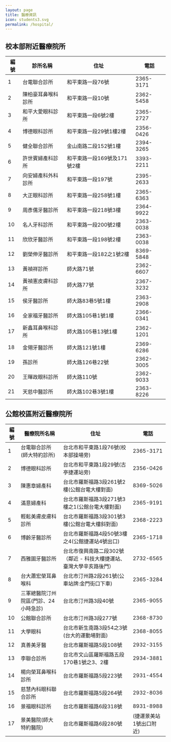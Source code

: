 ```yaml
---
layout: page
title: 醫療資訊
icon: students3.svg
permalink: /hospital/
---
```

## 校本部附近醫療院所

編號 | 診所名稱                       | 住址                               | 電話
----|--------                       | ----                               |-----
1   | 台電聯合診所                    | 和平東路一段76號                     | 2365-3171
2   | 陳柏豪耳鼻喉科診所               | 和平東路一段10號                     | 2362-5458
3   | 和平大愛眼科診所                 | 和平東路一段6號2樓                   | 2365-2727
4   | 博德眼科診所                    | 和平東路一段29號1樓2樓                | 2356-0426
5   | 健全聯合診所 | 金山南路二段152號1樓 | 2394-3265
6 | 許世賓婦產科診所|和平東路一段169號及171號2樓|3393-2211
7|向安婦產科外科診所|和平東路一段197號|2395-2633
8|大正眼科診所|和平東路一段258號1樓|2365-6363
9|周彥儒牙醫診所|和平東路一段218號3樓|2364-9922
10|名人牙科診所|和平東路一段200號2樓|2363-0038
11|欣欣牙醫診所|和平東路一段198號2樓|2363-0038
12|劉榮伸牙醫診所|和平東路一段182之1號2樓|8369-5848
13|黃禎祥診所|師大路71號|2362-6607
14|黃禎憲皮膚科診所|師大路77號|2367-3232
15|侯牙醫診所|師大路83巷5號1樓|2363-2908
16|全家福牙醫診所|師大路105巷1號1樓|2366-0341
17|新鑫耳鼻喉科診所|師大路105巷13號1樓|2362-1201
18|金翎牙醫診所|師大路121號1樓|2369-6286
19|孫診所|師大路126巷22號|2362-3005
20|王暉政眼科診所|師大路110號|2362-9033
21|天慈中醫診所|師大路102巷3號1樓|2363-8226

## 公館校區附近醫療院所

編號 | 醫療院所名稱              | 住址  |  電話
----|-------------------------|------|-------
1 | 台電聯合診所(師大特約診所) | 台北市和平東路1段76號(校本部操場旁) | 2365-3171
2  | 博德眼科診所 | 台北市和平東路1段29號(古亭捷運站旁) | 2356-0426
3|陳惠章婦產科|台北市羅斯福路3段261號2樓(公館台電大樓對面)|8369-5026
4|滿意婦產科|台北市羅斯福路3段271號3樓之1(公館台電大樓對面)|2365-9191
5|輕鬆美膚皮膚科診所|台北市羅斯福路3段301號3樓(公館台電大樓斜對面)|2368-2223
6|博齡牙醫診所|台北市羅斯福路4段50號3樓之4(公館捷運站4號出口)|2365-1718
7|西雅圖牙醫診所|台北市復興南路二段302號（鄰近 - 科技大樓捷運站、臺灣大學辛亥路後門）|2732-6565
8|台大蕭宏榮耳鼻喉科|台北市汀州路2段261號(公車站牌:金門街口下車)|2365-3284
9|三軍總醫院汀州院區(門診、24小時急診)|台北市汀州路3段40號|2365-9055
10|公館聯合診所|台北市汀州路3段277號|2368-8730
11|大學眼科|台北市新生南路3段54之3號(台大的運動場對面)|2368-8055
12|真善美牙醫|台北市羅斯福路5段108號|2932-3155
13|李聯合診所|台北市文山區羅斯福路五段170巷1號之3、2樓|2934-3881
14|楊向榮耳鼻喉科診所|台北市羅斯福路5段223號|2931-4554
15|慈慧內科眼科聯合診所|台北市羅斯福路5段264號|2932-8036
16|景福眼科診所|台北市羅斯福路6段318號|8931-8988
17|景美醫院(師大特約醫院)|台北市羅斯福路6段280號|(捷運景美站1號出口附近)|2933-1010
